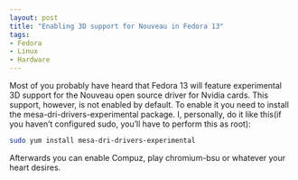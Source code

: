 ```yaml
---
layout: post
title: "Enabling 3D support for Nouveau in Fedora 13"
tags:
- Fedora
- Linux
- Hardware
---
```


Most of you probably have heard that Fedora 13 will feature
experimental 3D support for the Nouveau open source driver for Nvidia
cards. This support, however, is not enabled by default. To enable it
you need to install the mesa-dri-drivers-experimental package. I,
personally, do it like this(if you haven’t configured sudo, you’ll
have to perform this as root):

``` bash
sudo yum install mesa-dri-drivers-experimental
```

Afterwards you can enable Compuz, play chromium-bsu or whatever your heart desires.
